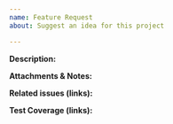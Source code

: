 ```yaml
---
name: Feature Request
about: Suggest an idea for this project

---
```


**Description:**

**Attachments & Notes:**

**Related issues (links):**

**Test Coverage (links):**
